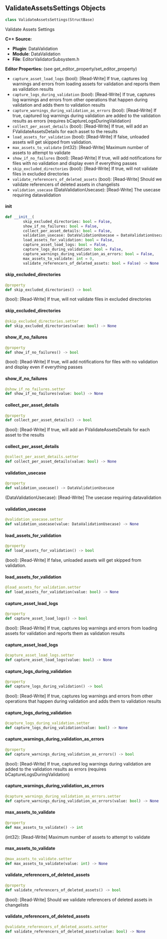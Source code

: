 ## ValidateAssetsSettings Objects

```python
class ValidateAssetsSettings(StructBase)
```

Validate Assets Settings

**C++ Source:**

- **Plugin**: DataValidation
- **Module**: DataValidation
- **File**: EditorValidatorSubsystem.h

**Editor Properties:** (see get_editor_property/set_editor_property)

- ``capture_asset_load_logs`` (bool):  [Read-Write] If true, captures log warnings and errors from loading assets for validation and reports them as validation results
- ``capture_logs_during_validation`` (bool):  [Read-Write] If true, captures log warnings and errors from other operations that happen during validation and adds them to validation results
- ``capture_warnings_during_validation_as_errors`` (bool):  [Read-Write] If true, captured log warnings during validation are added to the validation results as errors (requires bCaptureLogsDuringValidation)
- ``collect_per_asset_details`` (bool):  [Read-Write] If true, will add an FValidateAssetsDetails for each asset to the results
- ``load_assets_for_validation`` (bool):  [Read-Write] If false, unloaded assets will get skipped from validation.
- ``max_assets_to_validate`` (int32):  [Read-Write] Maximum number of assets to attempt to validate
- ``show_if_no_failures`` (bool):  [Read-Write] If true, will add notifications for files with no validation and display even if everything passes
- ``skip_excluded_directories`` (bool):  [Read-Write] If true, will not validate files in excluded directories
- ``validate_referencers_of_deleted_assets`` (bool):  [Read-Write] Should we validate referencers of deleted assets in changelists
- ``validation_usecase`` (DataValidationUsecase):  [Read-Write] The usecase requiring datavalidation

<a id="unreal.ValidateAssetsSettings.__init__"></a>

#### __init__

```python
def __init__(
        skip_excluded_directories: bool = False,
        show_if_no_failures: bool = False,
        collect_per_asset_details: bool = False,
        validation_usecase: DataValidationUsecase = DataValidationUsecase.NONE,
        load_assets_for_validation: bool = False,
        capture_asset_load_logs: bool = False,
        capture_logs_during_validation: bool = False,
        capture_warnings_during_validation_as_errors: bool = False,
        max_assets_to_validate: int = 0,
        validate_referencers_of_deleted_assets: bool = False) -> None
```

<a id="unreal.ValidateAssetsSettings.skip_excluded_directories"></a>

#### skip_excluded_directories

```python
@property
def skip_excluded_directories() -> bool
```

(bool):  [Read-Write] If true, will not validate files in excluded directories

<a id="unreal.ValidateAssetsSettings.skip_excluded_directories"></a>

#### skip_excluded_directories

```python
@skip_excluded_directories.setter
def skip_excluded_directories(value: bool) -> None
```

<a id="unreal.ValidateAssetsSettings.show_if_no_failures"></a>

#### show_if_no_failures

```python
@property
def show_if_no_failures() -> bool
```

(bool):  [Read-Write] If true, will add notifications for files with no validation and display even if everything passes

<a id="unreal.ValidateAssetsSettings.show_if_no_failures"></a>

#### show_if_no_failures

```python
@show_if_no_failures.setter
def show_if_no_failures(value: bool) -> None
```

<a id="unreal.ValidateAssetsSettings.collect_per_asset_details"></a>

#### collect_per_asset_details

```python
@property
def collect_per_asset_details() -> bool
```

(bool):  [Read-Write] If true, will add an FValidateAssetsDetails for each asset to the results

<a id="unreal.ValidateAssetsSettings.collect_per_asset_details"></a>

#### collect_per_asset_details

```python
@collect_per_asset_details.setter
def collect_per_asset_details(value: bool) -> None
```

<a id="unreal.ValidateAssetsSettings.validation_usecase"></a>

#### validation_usecase

```python
@property
def validation_usecase() -> DataValidationUsecase
```

(DataValidationUsecase):  [Read-Write] The usecase requiring datavalidation

<a id="unreal.ValidateAssetsSettings.validation_usecase"></a>

#### validation_usecase

```python
@validation_usecase.setter
def validation_usecase(value: DataValidationUsecase) -> None
```

<a id="unreal.ValidateAssetsSettings.load_assets_for_validation"></a>

#### load_assets_for_validation

```python
@property
def load_assets_for_validation() -> bool
```

(bool):  [Read-Write] If false, unloaded assets will get skipped from validation.

<a id="unreal.ValidateAssetsSettings.load_assets_for_validation"></a>

#### load_assets_for_validation

```python
@load_assets_for_validation.setter
def load_assets_for_validation(value: bool) -> None
```

<a id="unreal.ValidateAssetsSettings.capture_asset_load_logs"></a>

#### capture_asset_load_logs

```python
@property
def capture_asset_load_logs() -> bool
```

(bool):  [Read-Write] If true, captures log warnings and errors from loading assets for validation and reports them as validation results

<a id="unreal.ValidateAssetsSettings.capture_asset_load_logs"></a>

#### capture_asset_load_logs

```python
@capture_asset_load_logs.setter
def capture_asset_load_logs(value: bool) -> None
```

<a id="unreal.ValidateAssetsSettings.capture_logs_during_validation"></a>

#### capture_logs_during_validation

```python
@property
def capture_logs_during_validation() -> bool
```

(bool):  [Read-Write] If true, captures log warnings and errors from other operations that happen during validation and adds them to validation results

<a id="unreal.ValidateAssetsSettings.capture_logs_during_validation"></a>

#### capture_logs_during_validation

```python
@capture_logs_during_validation.setter
def capture_logs_during_validation(value: bool) -> None
```

<a id="unreal.ValidateAssetsSettings.capture_warnings_during_validation_as_errors"></a>

#### capture_warnings_during_validation_as_errors

```python
@property
def capture_warnings_during_validation_as_errors() -> bool
```

(bool):  [Read-Write] If true, captured log warnings during validation are added to the validation results as errors (requires bCaptureLogsDuringValidation)

<a id="unreal.ValidateAssetsSettings.capture_warnings_during_validation_as_errors"></a>

#### capture_warnings_during_validation_as_errors

```python
@capture_warnings_during_validation_as_errors.setter
def capture_warnings_during_validation_as_errors(value: bool) -> None
```

<a id="unreal.ValidateAssetsSettings.max_assets_to_validate"></a>

#### max_assets_to_validate

```python
@property
def max_assets_to_validate() -> int
```

(int32):  [Read-Write] Maximum number of assets to attempt to validate

<a id="unreal.ValidateAssetsSettings.max_assets_to_validate"></a>

#### max_assets_to_validate

```python
@max_assets_to_validate.setter
def max_assets_to_validate(value: int) -> None
```

<a id="unreal.ValidateAssetsSettings.validate_referencers_of_deleted_assets"></a>

#### validate_referencers_of_deleted_assets

```python
@property
def validate_referencers_of_deleted_assets() -> bool
```

(bool):  [Read-Write] Should we validate referencers of deleted assets in changelists

<a id="unreal.ValidateAssetsSettings.validate_referencers_of_deleted_assets"></a>

#### validate_referencers_of_deleted_assets

```python
@validate_referencers_of_deleted_assets.setter
def validate_referencers_of_deleted_assets(value: bool) -> None
```

<a id="unreal.ActorRecordedProperty"></a>